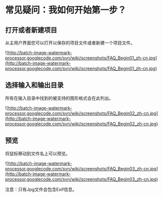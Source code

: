# 常见疑问：我如何开始第一步？ #
## 打开或者新建项目 ##
从主用户界面您可以打开以保存的项目文件或者新建一个项目文件。

![http://batch-image-watermark-processor.googlecode.com/svn/wiki/screenshots/FAQ_Begin01_zh-cn.jpg](http://batch-image-watermark-processor.googlecode.com/svn/wiki/screenshots/FAQ_Begin01_zh-cn.jpg)

## 选择输入和输出目录 ##
所有在输入目录中找到的被支持的图形格式会在此列出。

![http://batch-image-watermark-processor.googlecode.com/svn/wiki/screenshots/FAQ_Begin02_zh-cn.jpg](http://batch-image-watermark-processor.googlecode.com/svn/wiki/screenshots/FAQ_Begin02_zh-cn.jpg)

## 预览 ##
将鼠标移动到文件名上可以预览。

![http://batch-image-watermark-processor.googlecode.com/svn/wiki/screenshots/FAQ_Begin03_zh-cn.jpg](http://batch-image-watermark-processor.googlecode.com/svn/wiki/screenshots/FAQ_Begin03_zh-cn.jpg)

注意：只有Jpg文件会包含Exif信息。